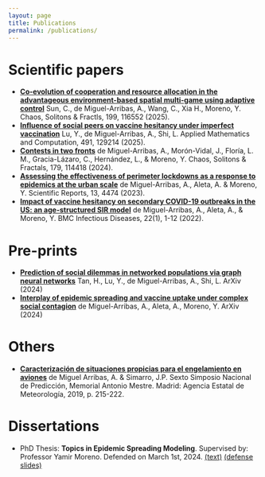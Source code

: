 ```yaml
---
layout: page
title: Publications
permalink: /publications/
---
```


# Scientific papers
 - [**Co-evolution of cooperation and resource allocation in the advantageous environment-based spatial multi-game using adaptive control**](https://doi.org/10.1016/j.chaos.2025.116552)
   Sun, C., de Miguel-Arribas, A., Wang, C., Xia H., Moreno, Y.
   Chaos, Solitons & Fractls, 199, 116552 (2025).
 - [**Influence of social peers on vaccine hesitancy under imperfect vaccination**](https://doi.org/10.1016/j.amc.2024.129214)
   Lu, Y., de Miguel-Arribas, A., Shi, L.
   Applied Mathematics and Computation, 491, 129214 (2025).
 - [**Contests in two fronts**](https://doi.org/10.1016/j.chaos.2023.114418) 
   de Miguel-Arribas, A., Morón-Vidal, J., Floría, L. M., Gracia-Lázaro, C., Hernández, L., & Moreno, Y.
   Chaos, Solitons & Fractals, 179, 114418 (2024).
 - [**Assessing the effectiveness of perimeter lockdowns as a response to epidemics at the urban scale**](https://doi.org/10.1038/s41598-023-31614-8) 
   de Miguel-Arribas, A., Aleta, A. & Moreno, Y. 
   Scientific Reports, 13, 4474 (2023).
 - [**Impact of vaccine hesitancy on secondary COVID-19 outbreaks in the US: an age-structured SIR model**](https://doi.org/10.1186/s12879-022-07486-0)
   de Miguel-Arribas, A., Aleta, A., & Moreno, Y.
   BMC Infectious Diseases, 22(1), 1-12 (2022). 

# Pre-prints
 - [**Prediction of social dilemmas in networked populations via graph neural networks**](https://arxiv.org/abs/2412.11775)
   Tan, H., Lu, Y., de Miguel-Arribas, A., Shi, L.
   ArXiv (2024)
 - [**Interplay of epidemic spreading and vaccine uptake under complex social contagion**](https://arxiv.org/abs/2412.11766)
   de Miguel-Arribas, A., Aleta, A., Moreno, Y.
   ArXiv (2024)

# Others
 - [**Caracterización de situaciones propicias para el engelamiento en aviones**](https://www.aemet.es/documentos/es/conocermas/recursos_en_linea/simposios_prediccion/6_simposio/SESION_4_Caracterizacion_de_fenomenos_meteo/SNP6_SESION_4_pp215_222.pdf)
   de Miguel Arribas, A. & Simarro, J.P.
   Sexto Simposio Nacional de Predicción, Memorial Antonio Mestre. Madrid: Agencia Estatal de Meteorología, 2019, p. 215-222.

# Dissertations
 - PhD Thesis: **Topics in Epidemic Spreading Modeling**. Supervised by: Professor Yamir Moreno. Defended on March 1st, 2024. [(text)](https://github.com/phononautomata/resources/blob/main/demiguelarribas.2024.topics_in_epidemic_spreading_modeling.pdf) [(defense slides)](https://github.com/phononautomata/resources/blob/main/demiguelarribas.2024.thesis_talk.pdf)

